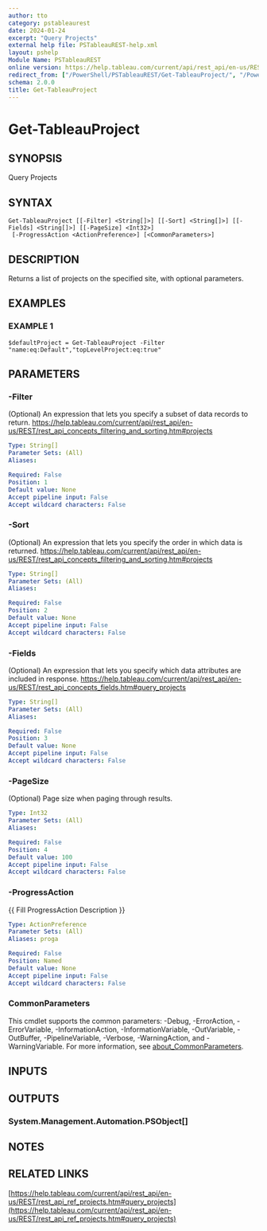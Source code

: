 ```yaml
---
author: tto
category: pstableaurest
date: 2024-01-24
excerpt: "Query Projects"
external help file: PSTableauREST-help.xml
layout: pshelp
Module Name: PSTableauREST
online version: https://help.tableau.com/current/api/rest_api/en-us/REST/rest_api_ref_projects.htm#query_projects
redirect_from: ["/PowerShell/PSTableauREST/Get-TableauProject/", "/PowerShell/PSTableauREST/get-tableauproject/", "/PowerShell/get-tableauproject/"]
schema: 2.0.0
title: Get-TableauProject
---
```


# Get-TableauProject

## SYNOPSIS
Query Projects

## SYNTAX

```
Get-TableauProject [[-Filter] <String[]>] [[-Sort] <String[]>] [[-Fields] <String[]>] [[-PageSize] <Int32>]
 [-ProgressAction <ActionPreference>] [<CommonParameters>]
```

## DESCRIPTION
Returns a list of projects on the specified site, with optional parameters.

## EXAMPLES

### EXAMPLE 1
```
$defaultProject = Get-TableauProject -Filter "name:eq:Default","topLevelProject:eq:true"
```

## PARAMETERS

### -Filter
(Optional)
An expression that lets you specify a subset of data records to return.
https://help.tableau.com/current/api/rest_api/en-us/REST/rest_api_concepts_filtering_and_sorting.htm#projects

```yaml
Type: String[]
Parameter Sets: (All)
Aliases:

Required: False
Position: 1
Default value: None
Accept pipeline input: False
Accept wildcard characters: False
```

### -Sort
(Optional)
An expression that lets you specify the order in which data is returned.
https://help.tableau.com/current/api/rest_api/en-us/REST/rest_api_concepts_filtering_and_sorting.htm#projects

```yaml
Type: String[]
Parameter Sets: (All)
Aliases:

Required: False
Position: 2
Default value: None
Accept pipeline input: False
Accept wildcard characters: False
```

### -Fields
(Optional)
An expression that lets you specify which data attributes are included in response.
https://help.tableau.com/current/api/rest_api/en-us/REST/rest_api_concepts_fields.htm#query_projects

```yaml
Type: String[]
Parameter Sets: (All)
Aliases:

Required: False
Position: 3
Default value: None
Accept pipeline input: False
Accept wildcard characters: False
```

### -PageSize
(Optional) Page size when paging through results.

```yaml
Type: Int32
Parameter Sets: (All)
Aliases:

Required: False
Position: 4
Default value: 100
Accept pipeline input: False
Accept wildcard characters: False
```

### -ProgressAction
{{ Fill ProgressAction Description }}

```yaml
Type: ActionPreference
Parameter Sets: (All)
Aliases: proga

Required: False
Position: Named
Default value: None
Accept pipeline input: False
Accept wildcard characters: False
```

### CommonParameters
This cmdlet supports the common parameters: -Debug, -ErrorAction, -ErrorVariable, -InformationAction, -InformationVariable, -OutVariable, -OutBuffer, -PipelineVariable, -Verbose, -WarningAction, and -WarningVariable. For more information, see [about_CommonParameters](http://go.microsoft.com/fwlink/?LinkID=113216).

## INPUTS

## OUTPUTS

### System.Management.Automation.PSObject[]
## NOTES

## RELATED LINKS

[https://help.tableau.com/current/api/rest_api/en-us/REST/rest_api_ref_projects.htm#query_projects](https://help.tableau.com/current/api/rest_api/en-us/REST/rest_api_ref_projects.htm#query_projects)

